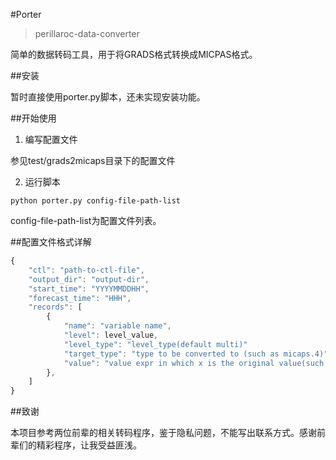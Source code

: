 #Porter


> perillaroc-data-converter

简单的数据转码工具，用于将GRADS格式转换成MICPAS格式。

##安装

暂时直接使用porter.py脚本，还未实现安装功能。

##开始使用

1. 编写配置文件

参见test/grads2micaps目录下的配置文件

2. 运行脚本

```
python porter.py config-file-path-list
```
config-file-path-list为配置文件列表。

##配置文件格式详解

```javascript
{
    "ctl": "path-to-ctl-file",
    "output_dir": "output-dir",
    "start_time": "YYYYMMDDHH",
    "forecast_time": "HHH",
    "records": [
        {
            "name": "variable name",
            "level": level_value,
            "level_type": "level_type(default multi)"
            "target_type": "type to be converted to (such as micaps.4)",
            "value": "value expr in which x is the original value(such sa 'x - 273.16')"
        },
    ]
}
```

##致谢

本项目参考两位前辈的相关转码程序，鉴于隐私问题，不能写出联系方式。感谢前辈们的精彩程序，让我受益匪浅。



